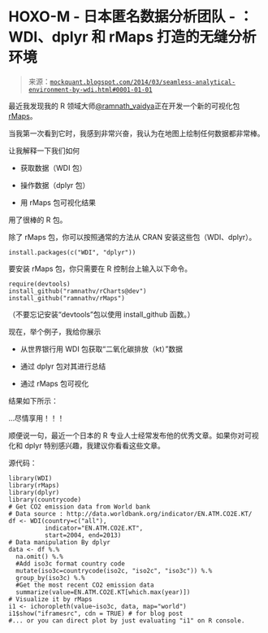 <!--yml

类别：未分类

日期：2024 年 5 月 18 日 06:48:17

-->

# HOXO-M - 日本匿名数据分析团队 - ：WDI、dplyr 和 rMaps 打造的无缝分析环境

> 来源：[`mockquant.blogspot.com/2014/03/seamless-analytical-environment-by-wdi.html#0001-01-01`](http://mockquant.blogspot.com/2014/03/seamless-analytical-environment-by-wdi.html#0001-01-01)

最近我发现我的 R 领域大师[@ramnath_vaidya](https://twitter.com/ramnath_vaidya)正在开发一个新的可视化包[rMaps](https://github.com/ramnathv/rMaps)。

当我第一次看到它时，我感到非常兴奋，我认为在地图上绘制任何数据都非常棒。

让我解释一下我们如何

+   获取数据（WDI 包）

+   操作数据（dplyr 包）

+   用 rMaps 包可视化结果

用了很棒的 R 包。

除了 rMaps 包，你可以按照通常的方法从 CRAN 安装这些包（WDI、dplyr）。

```
install.packages(c("WDI", "dplyr")) 
```

要安装 rMaps 包，你只需要在 R 控制台上输入以下命令。

```
require(devtools)
install_github("ramnathv/rCharts@dev")
install_github("ramnathv/rMaps") 
```

（不要忘记安装“devtools”包以使用 install_github 函数。）

现在，举个例子，我给你展示

+   从世界银行用 WDI 包获取“二氧化碳排放（kt）”数据

+   通过 dplyr 包对其进行总结

+   通过 rMaps 包可视化

结果如下所示：

…尽情享用！！！

顺便说一句，最近一个日本的 R 专业人士经常发布他的优秀文章。如果你对可视化和 dplyr 特别感兴趣，我建议你看看这些文章。

源代码：

```
library(WDI)
library(rMaps)
library(dplyr)
library(countrycode)
# Get CO2 emission data from World bank
# Data source : http://data.worldbank.org/indicator/EN.ATM.CO2E.KT/
df <- WDI(country=c("all"), 
          indicator="EN.ATM.CO2E.KT", 
          start=2004, end=2013)
# Data manipulation By dplyr
data <- df %.% 
  na.omit() %.%
  #Add iso3c format country code 
  mutate(iso3c=countrycode(iso2c, "iso2c", "iso3c")) %.% 
  group_by(iso3c) %.%
  #Get the most recent CO2 emission data
  summarize(value=EN.ATM.CO2E.KT[which.max(year)])
# Visualize it by rMaps
i1 <- ichoropleth(value~iso3c, data, map="world")
i1$show("iframesrc", cdn = TRUE) # for blog post
#... or you can direct plot by just evaluating "i1" on R console. 
```

